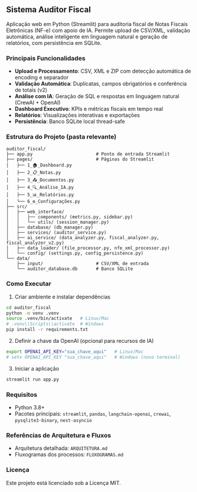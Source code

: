 ## Sistema Auditor Fiscal

Aplicação web em Python (Streamlit) para auditoria fiscal de Notas Fiscais Eletrônicas (NF-e) com apoio de IA. Permite upload de CSV/XML, validação automática, análise inteligente em linguagem natural e geração de relatórios, com persistência em SQLite.

### Principais Funcionalidades
- **Upload e Processamento**: CSV, XML e ZIP com detecção automática de encoding e separador
- **Validação Automática**: Duplicatas, campos obrigatórios e conferência de totais (v2)
- **Análise com IA**: Geração de SQL e respostas em linguagem natural (CrewAI + OpenAI)
- **Dashboard Executivo**: KPIs e métricas fiscais em tempo real
- **Relatórios**: Visualizações interativas e exportações
- **Persistência**: Banco SQLite local thread-safe

### Estrutura do Projeto (pasta relevante)
```text
auditor_fiscal/
├── app.py                        # Ponto de entrada Streamlit
├── pages/                        # Páginas do Streamlit
│   ├── 1_🏠_Dashboard.py
│   ├── 2_📋_Notas.py
│   ├── 3_📤_Documentos.py
│   ├── 4_🔍_Análise_IA.py
│   ├── 5_📊_Relatórios.py
│   └── 6_⚙️_Configurações.py
├── src/
│   ├── web_interface/
│   │   ├── components/ (metrics.py, sidebar.py)
│   │   └── utils/ (session_manager.py)
│   ├── database/ (db_manager.py)
│   ├── services/ (auditor_service.py)
│   ├── ai_service/ (data_analyzer.py, fiscal_analyzer.py, fiscal_analyzer_v2.py)
│   ├── data_loader/ (file_processor.py, nfe_xml_processor.py)
│   └── config/ (settings.py, config_persistence.py)
└── data/
    ├── input/                    # CSV/XML de entrada
    └── auditor_database.db       # Banco SQLite
```

### Como Executar
1) Criar ambiente e instalar dependências
```bash
cd auditor_fiscal
python -m venv .venv
source .venv/bin/activate   # Linux/Mac
# .venv\\Scripts\\activate  # Windows
pip install -r requirements.txt
```

2) Definir a chave da OpenAI (opcional para recursos de IA)
```bash
export OPENAI_API_KEY="sua_chave_aqui"   # Linux/Mac
# setx OPENAI_API_KEY "sua_chave_aqui"   # Windows (novo terminal)
```

3) Iniciar a aplicação
```bash
streamlit run app.py
```

### Requisitos
- Python 3.8+
- Pacotes principais: `streamlit`, `pandas`, `langchain-openai`, `crewai`, `pysqlite3-binary`, `nest-asyncio`

### Referências de Arquitetura e Fluxos
- Arquitetura detalhada: `ARQUITETURA.md`
- Fluxogramas dos processos: `FLUXOGRAMAS.md`

### Licença
Este projeto está licenciado sob a Licença MIT.
